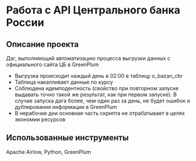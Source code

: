 # Работа с API Центрального банка России
## Описание проекта
Даг, выполняющий автоматизацию процесса выгрузки данных с официального сайта ЦБ в GreenPlum
- Выгрузка происходит каждый день в 02:00 в таблицу o_bazan_cbr
- Таблица накапливает данные по курсу
- Соблюдена идемподентность (свойство при повторном запуске выдавать точно такой же результат, как при первом запуске). В случае запуска дага более, чем один раз за день, не будет ошибок и дублирования информации в GreenPlum 
- В нерабочие дни основная часть скрипта не отрабатывает в целях экономии ресурсов

## Использованные инструменты
Apache Airlow, Python, GreenPlum
